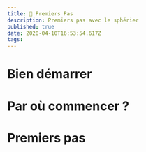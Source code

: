 ```yaml
---
title: 🍼 Premiers Pas
description: Premiers pas avec le sphérier
published: true
date: 2020-04-10T16:53:54.617Z
tags: 
---
```


# Bien démarrer

# Par où commencer ?

# Premiers pas